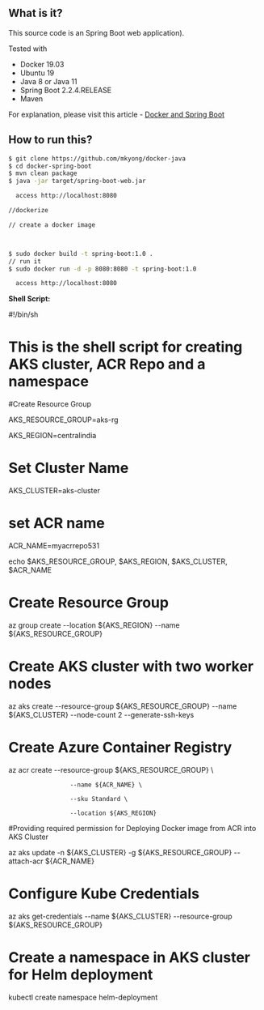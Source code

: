 ## What is it?
This source code is an Spring Boot web application).
 
Tested with
* Docker 19.03
* Ubuntu 19
* Java 8 or Java 11
* Spring Boot 2.2.4.RELEASE
* Maven

For explanation, please visit this article - [Docker and Spring Boot](https://mkyong.com/docker/docker-spring-boot-examples/)

## How to run this?
```bash
$ git clone https://github.com/mkyong/docker-java
$ cd docker-spring-boot
$ mvn clean package
$ java -jar target/spring-boot-web.jar

  access http://localhost:8080

//dockerize

// create a docker image



$ sudo docker build -t spring-boot:1.0 .
// run it
$ sudo docker run -d -p 8080:8080 -t spring-boot:1.0

  access http://localhost:8080


```

**Shell Script:**

#!/bin/sh

# This is the shell script for creating AKS cluster, ACR Repo and a namespace

#Create Resource Group

AKS_RESOURCE_GROUP=aks-rg

AKS_REGION=centralindia

# Set Cluster Name

AKS_CLUSTER=aks-cluster

# set ACR name

ACR_NAME=myacrrepo531



echo $AKS_RESOURCE_GROUP, $AKS_REGION, $AKS_CLUSTER, $ACR_NAME



# Create Resource Group

az group create --location ${AKS_REGION} --name ${AKS_RESOURCE_GROUP}



# Create AKS cluster with two worker nodes

az aks create --resource-group ${AKS_RESOURCE_GROUP} --name ${AKS_CLUSTER} --node-count 2 --generate-ssh-keys



# Create Azure Container Registry

az acr create --resource-group ${AKS_RESOURCE_GROUP} \

                     --name ${ACR_NAME} \

                     --sku Standard \

                     --location ${AKS_REGION}

#Providing required permission for Deploying Docker image from ACR into AKS Cluster
 
az aks update -n ${AKS_CLUSTER} -g ${AKS_RESOURCE_GROUP} --attach-acr ${ACR_NAME}

# Configure Kube Credentials

az aks get-credentials --name ${AKS_CLUSTER}  --resource-group ${AKS_RESOURCE_GROUP}

# Create a namespace in AKS cluster for Helm deployment

kubectl create namespace helm-deployment
                     

